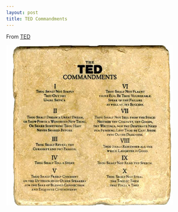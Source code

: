 ```yaml
---
layout: post
title: TED Commandments
---
```

From [TED](http://www.ted.com/pages/360)

![](/img/TED-commandments.jpg "TED-commandments")
